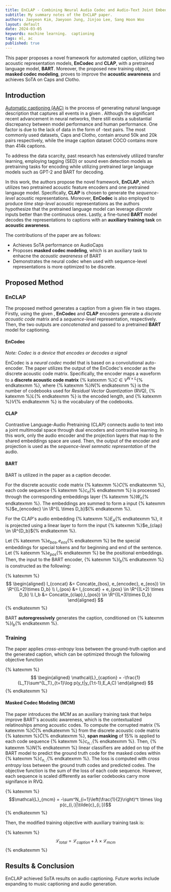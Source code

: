 ```yaml
---
title: EnCLAP - Combining Neural Audio Codec and Audio-Text Joint Embedding for Automated Audio Captioning
subtitle: My summary notes of the EnCLAP paper. 
authors: Jaeyeon Kim, Jaeyoon Jung, Jinjoo Lee, Sang Hoon Woo
layout: default
date: 2024-03-05
keywords: machine learning.  captioning
tags: ml, ac
published: true
---
```


This paper proposes a novel framework for automated  caption, utilizing two acoustic representation models, **EnCodec** and **CLAP**, with a pretrained language model, **BART**. Moreover, the proposed new training object, **masked codec modeling**, proves to improve the **acoustic awareness** and achieves SoTA on Caps and Clotho.

## Introduction

<a href='/blog/2024/02/27/aac'>Automatic  captioning (AAC)</a> is the process of generating natural language description that captures all events in a given . Although the significant recent advancement in neural networks, there still exists a substantial discrepancy between model performance and human performance. One factor is due to the lack of data in the form of -text pairs. The most commonly used datasets, Caps and Clotho, contain around 50k and 20k pairs respectively, while the image caption dataset COCO contains more than 414k captions. 

To address the data scarcity, past research has extensively utilized transfer learning, employing  tagging (SED) or sound even detection models as pretraining tasks for encoding while utilizing pretrained large language models such as GPT-2 and BART for decoding. 

In this work, the authors propose the novel framework, **EnCLAP**, which utilizes two pretrained acoustic feature encoders and one pretrained langauge model. Specifically, **CLAP** is chosen to generate the *sequence-level* acoustic representations. Moreover, **EnCodec** is also employed to produce *time step-level* acoustic representations as the authors hypothesize that the pretrained language model can leverage *discrete* inputs better than the continuous ones. Lastly, a fine-tuned **BART** model decodes the representations to captions with an **auxiliary training task** on **acoustic awareness**.

The contributions of the paper are as follows:
- Achieves SoTA performance on AudioCaps
- Proposes **masked codec modeling**, which is an auxiliary task to enhacne the *acoustic awareness* of BART
- Demonstrates the neural codec when used with sequence-level representations is more optimized to be discrete.

## Proposed Method

### EnCLAP

The proposed method generates a caption from a given  file in two stages. Firstly, using the given , **EnCodec** and **CLAP** encoders generate a *discrete acoustic code* matrix and a *sequence-level* representation, respectively. Then, the two outputs are *concatenated* and passed to a pretrained **BART** model for captioning.

#### EnCodec

*Note: Codec is a device that encodes or decodes a signal*

EnCodec is a *neural codec* model that is based on a convolutional auto-encoder. The paper utilizes the output of the EnCodec's encoder as the discrete acoustic code matrix. Specifically, the encoder maps a waveform to a **discrete acoustic code matrix** {% katexmm %}$C \in V^{N \times L}${% endkatexmm %}, where {% katexmm %}$N${% endkatexmm %} is the number of codebooks used for *Residual Vector Quantization* (RVQ), {% katexmm %}$L${% endkatexmm %} is the encoded  length, and {% katexmm %}$V${% endkatexmm %} is the vocabulary of the codebooks. 

#### CLAP

Contrastive Language-Audio Pretraining (CLAP) connects audio to text into a joint multimodal space through dual encoders and contrastive learning. In this work, only the audio encoder and the projection layers that map to the shared embeddings space are used. Then, the output of the encoder and projection is used as the *sequence-level semnatic representation* of the audio.

#### BART

BART is utilized in the paper as a caption decoder. 

For the discrete acoustic code matrix {% katexmm %}$C${% endkatexmm %}, each code sequence {% katexmm %}$c_n${% endkatexmm %} is processed through the corresponding embeddings layer {% katexmm %}$W_n${% endkatexmm %}. The embeddings are summed to form a input {% katexmm %}$e_{encodec} \in \R^{L \times D_b}${% endkatexmm %}. 

For the CLAP's audio embedding {% katexmm %}$E_A${% endkatexmm %}, it is projected using a linear layer to form the input {% katexmm %}$e_{clap} \in \R^{D_b}${% endkatexmm %}. 

Let {% katexmm %}$e_{bos}, e_{eos}${% endkatexmm %} be the special embeddings for special tokens *<bos>* and *<eos>* for beginning and end of the sentence. Let {% katexmm %}$e_{pos}${% endkatexmm %} be the positional embeddings. Then, the input to the BART encoder, {% katexmm %}$I_b${% endkatexmm %} is constructed as the following:

{% katexmm %}
$$
\begin{aligned}
I_{concat} &= Concat(e_{bos}, e_{encodec}, e_{eos}) \in \R^{(L+2)\times D_b} \\
I_{pos} &= I_{concat} + e_{pos} \in \R^{(L+2) \times D_b} \\
I_b &= Concat(e_{clap},I_{pos}) \in \R^{(L+3)\times D_b}
\end{aligned} 
$$
{% endkatexmm %}

BART **autoregressively** generates the caption, conditioned on {% katexmm %}$I_b${% endkatexmm %}.

### Training

The paper applies *cross-entropy* loss between the ground-truth caption and the generated caption, which can be optimized through the following objective function

{% katexmm %}
$$
\begin{aligned}
\mathcal{L}_{caption} = -\frac{1}{L_T}\sum^{L_T}_{t=1}\log p(y_t|y_{1:t-1},E_A,C)
\end{aligned}
$$
{% endkatexmm %}

#### Masked Codec Modeling (MCM)

The paper introduces the *MCM* as an auxiliary training task that helps improve BART's acoustic awareness, which is the contextualized relatinoships among acoustic codes. To compute the corrupted matrix {% katexmm %}$\tilde{C}${% endkatexmm %} from the discrete acoustic code matrix {% katexmm %}$\tilde{C}${% endkatexmm %}, **span masking** of 15% is applied to each code sequence {% katexmm %}$c_{n,:}${% endkatexmm %}. Then, {% katexmm %}$N${% endkatexmm %} linear classifiers are added on top of the BART model to predict the ground truth code for the masked codes within {% katexmm %}$\tilde{c}_{n,:}${% endkatexmm %}. The loss is computed with *cross entropy* loss between the ground truth codes and predicted codes. The objective function is the sum of the loss of each code sequence. However, each sequence is scaled differently as earlier codebooks carry more signifance in RVQ.

{% katexmm %}
$$\mathcal{L}_{mcm} = -\sum^N_{i=1}\left(\frac{1}{2}\right)^t \times \log p(c_{i,:}|\tilde{c}_{i,:})$$
{% endkatexmm %}

Then, the modified training objective with auxiliary training task is:

{% katexmm %}
$$\mathcal{L}_{total} = \mathcal{L}_{caption} + \lambda \times \mathcal{L}_{mcm}$$
{% endkatexmm %}

## Results & Conclusion
EnCLAP achieved SoTA results on audio captioning. Future works include expanding to music captioning and audio generation.